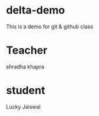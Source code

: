 # delta-demo
This is a demo for git &amp; github class

# Teacher
shradha khapra

# student 
Lucky Jaiswal

